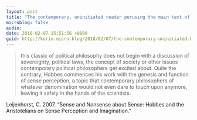 ```yaml
---
layout: post
title: "The contemporary, uninitiated reader perusing the main text of Leviathan is in for quite a surprise"
microblog: false
audio: 
date: 2018-02-07 15:51:56 +0800
guid: http://kerim.micro.blog/2018/02/07/the-contemporary-uninitiated.html
---
```

> this classic of political philosophy does not begin with a discussion of sovereignty, political laws, the concept of society or other issues contemporary political philosophers get excited about. Quite the contrary, Hobbes commences his work with the genesis and function of sense perception, a topic that contemporary philosophers of whatever denomination would not even dare to touch upon anymore, leaving it safely in the hands of the scientists.

Leijenhorst, C. 2007. “Sense and Nonsense about Sense: Hobbes and the Aristotelians on Sense Perception and Imagination.” 
